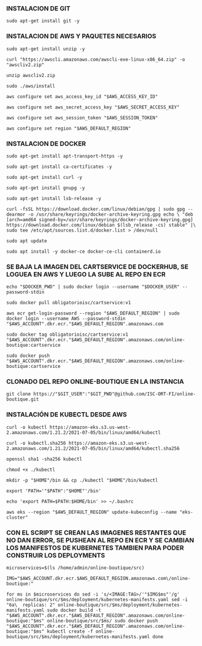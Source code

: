
### INSTALACION DE GIT

`sudo apt-get install git -y`

### INSTALACION DE AWS Y PAQUETES NECESARIOS

`sudo apt-get install unzip -y`

`curl "https://awscli.amazonaws.com/awscli-exe-linux-x86_64.zip" -o "awscliv2.zip"`

`unzip awscliv2.zip`

`sudo ./aws/install`

`aws configure set aws_access_key_id "$AWS_ACCESS_KEY_ID"`

`aws configure set aws_secret_access_key "$AWS_SECRET_ACCESS_KEY"`

`aws configure set aws_session_token "$AWS_SESSION_TOKEN"`

`aws configure set region "$AWS_DEFAULT_REGION"`

### INSTALACION DE DOCKER

`sudo apt-get install apt-transport-https -y`

`sudo apt-get install ca-certificates -y`

`sudo apt-get install curl -y`

`sudo apt-get install gnupg -y`

`sudo apt-get install lsb-release -y`

`curl -fsSL https://download.docker.com/linux/debian/gpg | sudo gpg --dearmor -o /usr/share/keyrings/docker-archive-keyring.gpg
echo \
"deb [arch=amd64 signed-by=/usr/share/keyrings/docker-archive-keyring.gpg] https://download.docker.com/linux/debian $(lsb_release -cs) stable" |\
sudo tee /etc/apt/sources.list.d/docker.list > /dev/null`

`sudo apt update`

`sudo apt install -y docker-ce docker-ce-cli containerd.io`

### SE BAJA LA IMAGEN DEL CARTSERVICE DE DOCKERHUB, SE LOGUEA EN AWS Y LUEGO LA SUBE AL REPO EN ECR

`echo "$DOCKER_PWD" | sudo docker login --username "$DOCKER_USER" --password-stdin`

`sudo docker pull obligatorioisc/cartservice:v1`

`aws ecr get-login-password --region "$AWS_DEFAULT_REGION" | sudo docker login --username AWS --password-stdin "$AWS_ACCOUNT".dkr.ecr."$AWS_DEFAULT_REGION".amazonaws.com`

`sudo docker tag obligatorioisc/cartservice:v1 "$AWS_ACCOUNT".dkr.ecr."$AWS_DEFAULT_REGION".amazonaws.com/online-boutique:cartservice`

`sudo docker push "$AWS_ACCOUNT".dkr.ecr."$AWS_DEFAULT_REGION".amazonaws.com/online-boutique:cartservice`

### CLONADO DEL REPO ONLINE-BOUTIQUE EN LA INSTANCIA

`git clone https://"$GIT_USER":"$GIT_PWD"@github.com/ISC-ORT-FI/online-boutique.git`

### INSTALACIÓN DE KUBECTL DESDE AWS

`curl -o kubectl https://amazon-eks.s3.us-west-2.amazonaws.com/1.21.2/2021-07-05/bin/linux/amd64/kubectl`

`curl -o kubectl.sha256 https://amazon-eks.s3.us-west-2.amazonaws.com/1.21.2/2021-07-05/bin/linux/amd64/kubectl.sha256`

`openssl sha1 -sha256 kubectl`

`chmod +x ./kubectl`

`mkdir -p "$HOME"/bin && cp ./kubectl "$HOME"/bin/kubectl`

`export 'PATH='"$PATH":"$HOME"'/bin'`

`echo 'export PATH=$PATH:$HOME/bin' >> ~/.bashrc`

`aws eks --region "$AWS_DEFAULT_REGION" update-kubeconfig --name "eks-cluster"`

### CON EL SCRIPT SE CREAN LAS IMAGENES RESTANTES QUE NO DAN ERROR, SE PUSHEAN AL REPO EN ECR Y SE CAMBIAN LOS MANIFESTOS DE KUBERNETES TAMBIEN PARA PODER CONSTRUIR LOS DEPLOYMENTS

`microservices=$(ls /home/admin/online-boutique/src)`

`IMG="$AWS_ACCOUNT.dkr.ecr.$AWS_DEFAULT_REGION.amazonaws.com\/online-boutique:"`

`for ms in $microservices
do
  sed -i 's/<IMAGE:TAG>/'"$IMG$ms"'/g' online-boutique/src/$ms/deployment/kubernetes-manifests.yaml
  sed -i "6a\  replicas: 2" online-boutique/src/$ms/deployment/kubernetes-manifests.yaml
  sudo docker build -t "$AWS_ACCOUNT".dkr.ecr."$AWS_DEFAULT_REGION".amazonaws.com/online-boutique:"$ms" online-boutique/src/$ms/
  sudo docker push "$AWS_ACCOUNT".dkr.ecr."$AWS_DEFAULT_REGION".amazonaws.com/online-boutique:"$ms"
  kubectl create -f online-boutique/src/$ms/deployment/kubernetes-manifests.yaml
done`
